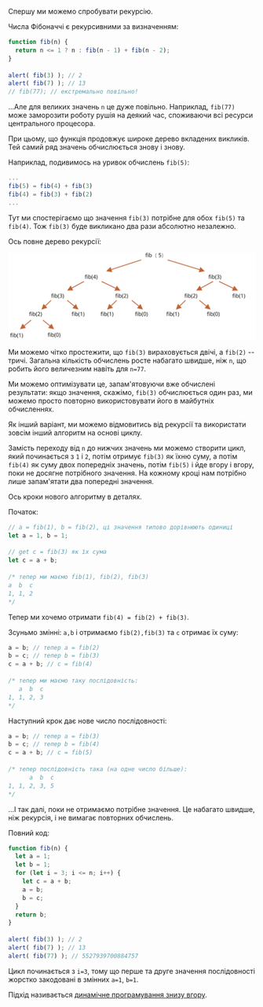 Спершу ми можемо спробувати рекурсію. 

Числа Фібоначчі є рекурсивними за визначенням:

```js run
function fib(n) {
  return n <= 1 ? n : fib(n - 1) + fib(n - 2);
}

alert( fib(3) ); // 2
alert( fib(7) ); // 13
// fib(77); // екстремально повільно!
```

...Але для великих значень `n` це дуже повільно. Наприклад, `fib(77)` може заморозити роботу рушія на деякий час, споживаючи всі ресурси центрального процесора.

При цьому, що функція продовжує широке дерево вкладених викликів. Тей самий ряд значень обчислюється знову і знову.

Наприклад, подивимось на уривок обчислень `fib(5)`:

```js no-beautify
...
fib(5) = fib(4) + fib(3)
fib(4) = fib(3) + fib(2)
...
```

Тут ми спостерігаємо що значення `fib(3)` потрібне для обох `fib(5)` та `fib(4)`. Тож `fib(3)` буде викликано два рази абсолютно незалежно. 

Ось повне дерево рекурсії: 

![fibonacci recursion tree](fibonacci-recursion-tree.svg)

Ми можемо чітко простежити, що `fib(3)` вираховується двічі, а `fib(2)` -- тричі. Загальна кількість обчислень росте набагато швидше, ніж `n`, що робить його величезним навіть для `n=77`.

Ми можемо оптимізувати це, запам'ятовуючи вже обчислені результати: якщо значення, скажімо, `fib(3)` обчислюється один раз, ми можемо просто повторно використовувати його в майбутніх обчисленнях.

Як інший варіант, ми можемо відмовитись від рекурсії та використати зовсім інший алгоритм на основі циклу.

Замість переходу від `n` до нижчих значень ми можемо створити цикл, який починається з `1` і `2`, потім отримує `fib(3)` як їхню суму, а потім `fib(4)` як суму двох попередніх значень, потім `fib(5)` і йде вгору і вгору, поки не досягне потрібного значення. На кожному кроці нам потрібно лише запам'ятати два попередні значення.

Ось кроки нового алгоритму в деталях.

Початок:

```js
// a = fib(1), b = fib(2), ці значення типово дорівнюють одиниці
let a = 1, b = 1;

// get c = fib(3) як їх сума
let c = a + b;

/* тепер ми маємо fib(1), fib(2), fib(3)
a  b  c
1, 1, 2
*/
```

Тепер ми хочемо отримати `fib(4) = fib(2) + fib(3)`.

Зсуньмо змінні: `a,b` і отримаємо `fib(2),fib(3)` та `c` отримає їх суму:

```js no-beautify
a = b; // тепер a = fib(2)
b = c; // тепер b = fib(3)
c = a + b; // c = fib(4)

/* тепер ми маємо таку послідовність:
   a  b  c
1, 1, 2, 3
*/
```

Наступний крок дає нове число послідовності:

```js no-beautify
a = b; // тепер a = fib(3)
b = c; // тепер b = fib(4)
c = a + b; // c = fib(5)

/* тепер послідовність така (на одне число більше):
      a  b  c
1, 1, 2, 3, 5
*/
```

...І так далі, поки не отримаємо потрібне значення. Це набагато швидше, ніж рекурсія, і не вимагає повторних обчислень.

Повний код:

```js run
function fib(n) {
  let a = 1;
  let b = 1;
  for (let i = 3; i <= n; i++) {
    let c = a + b;
    a = b;
    b = c;
  }
  return b;
}

alert( fib(3) ); // 2
alert( fib(7) ); // 13
alert( fib(77) ); // 5527939700884757
```

Цикл починається з `i=3`, тому що перше та друге значення послідовності жорстко закодовані в змінних `a=1`, `b=1`.

Підхід називається [динамічне програмування знизу вгору](https://uk.wikipedia.org/wiki/Динамічне_програмування).
